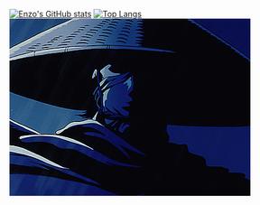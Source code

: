 

[![Enzo's GitHub stats](https://github-readme-stats.vercel.app/api?username=efarias03)](https://github.com/efarias03/github-readme-stats)
[![Top Langs](https://github-readme-stats.vercel.app/api/top-langs/?username=efarias03)](https://github.com/efarias03/github-readme-stats)
![](https://github.com/efarias03/efarias03/blob/main/readmegif.gif?raw=true_)
